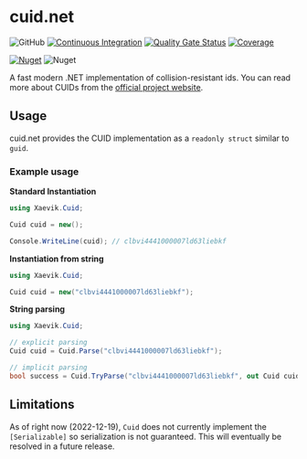 # cuid.net

![GitHub](https://img.shields.io/github/license/xaevik/cuid.net?logo=github&style=flat) [![Continuous Integration](https://github.com/xaevik/cuid.net/actions/workflows/ci.yaml/badge.svg)](https://github.com/xaevik/cuid.net/actions/workflows/ci.yaml) [![Quality Gate Status](https://sonarcloud.io/api/project_badges/measure?project=cuid.net&metric=alert_status)](https://sonarcloud.io/summary/new_code?id=cuid.net) [![Coverage](https://sonarcloud.io/api/project_badges/measure?project=cuid.net&metric=coverage)](https://sonarcloud.io/summary/new_code?id=cuid.net) 

[![Nuget](https://img.shields.io/nuget/v/cuid.net)](https://www.nuget.org/packages/cuid.net/) ![Nuget](https://img.shields.io/nuget/dt/cuid.net)

A fast modern .NET implementation of collision-resistant ids. You can read more about CUIDs from the [official project website](https://usecuid.org/).

## Usage

cuid.net provides the CUID implementation as a `readonly struct` similar to `guid`. 

### Example usage

**Standard Instantiation**

```csharp
using Xaevik.Cuid;

Cuid cuid = new();

Console.WriteLine(cuid); // clbvi4441000007ld63liebkf
```

**Instantiation from string**

```csharp
using Xaevik.Cuid;

Cuid cuid = new("clbvi4441000007ld63liebkf");
```

**String parsing**

```csharp
using Xaevik.Cuid;

// explicit parsing
Cuid cuid = Cuid.Parse("clbvi4441000007ld63liebkf");

// implicit parsing
bool success = Cuid.TryParse("clbvi4441000007ld63liebkf", out Cuid cuid);
```

## Limitations

As of right now (2022-12-19), `Cuid` does not currently implement the `[Serializable]` so serialization is not guaranteed. This will eventually be resolved in a future release.



